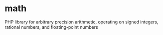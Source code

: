 # math
PHP library for arbitrary precision arithmetic, operating on signed integers, rational numbers, and floating-point numbers
